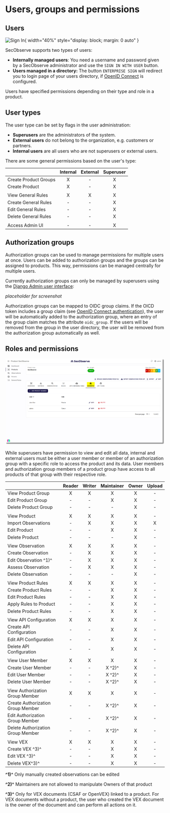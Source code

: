 # Users, groups and permissions

## Users

![Sign In](../assets/images/screenshot_sign_in.png){ width="40%" style="display: block; margin: 0 auto" }

SecObserve supports two types of users:

* **Internally managed users**: You need a username and password given by a SecObserve administrator and use the `SIGN IN WITH USER` button.
* **Users managed in a directory:** The button `ENTERPRISE SIGN` will redirect you to login page of your users directory, if [OpenID Connect](../integrations/oidc_authentication.md) is configured.

Users have specified permissions depending on their type and role in a product.

## User types

The user type can be set by flags in the user administration:

* **Superusers** are the administrators of the system.
* **External users** do not belong to the organization, e.g. customers or partners.
* **Internal users** are all users who are not superusers or external users.

There are some general permissions based on the user's type:

|                       | Internal | External | Superuser |
|-----------------------|:--------:|:--------:|:---------:|
| Create Product Groups | X        | -        | X         |
| Create Product        | X        | -        | X         |
|                       |          |          |           |
| View General Rules    | X        | X        | X         |
| Create General Rules  | -        | -        | X         |
| Edit General Rules    | -        | -        | X         |
| Delete General Rules  | -        | -        | X         |
|                       |          |          |           |
| Access Admin UI       | -        | -        | X         |


## Authorization groups

Authorization groups can be used to manage permissions for multiple users at once. Users can be added to authorization groups and the groups can be assigned to products. This way, permissions can be managed centrally for multiple users.

Currently authorization groups can only be managed by superusers using the [Django Admin user interface](../getting_started/configuration.md#admin-user-interface):

*placeholder for screenshot*

Authorization groups can be mapped to OIDC group claims. If the OICD token includes a group claim (see [OpenID Connect authentication](../integrations/oidc_authentication.md)), the user will be automatically added to the authorization group, where an entry of the group claim matches the attribute `oidc_group`. If the users will be removed from the group in the user directory, the user will be removed from the authorization group automatically as well.


## Roles and permissions

![Product Members](../assets/images/screenshot_product_members.png)

While superusers have permission to view and edit all data, internal and external users must be either a user member or member of an authorization group with a specific role to access the product and its data. User members and authorization group members of a product group have access to all products of that group with their respective role.

|                          | Reader | Writer | Maintainer | Owner | Upload |
|--------------------------|:------:|:------:|:----------:|:-----:|:------:|
| View Product Group       | X      | X      | X          | X     | -      |
| Edit Product Group       | -      | -      | X          | X     | -      |
| Delete Product Group     | -      | -      | -          | X     | -      |
|                          |        |        |            |       |        |
| View Product             | X      | X      | X          | X     | -      |
| Import Observations      | -      | X      | X          | X     | X      |
| Edit Product             | -      | -      | X          | X     | -      |
| Delete Product           | -      | -      | -          | X     | -      |
|                          |        |        |            |       |        |
| View Observation         | X      | X      | X          | X     | -      |
| Create Observation       | -      | X      | X          | X     | -      |
| Edit Observation ^1)^    | -      | X      | X          | X     | -      |
| Assess Observation       | -      | X      | X          | X     | -      |
| Delete Observation       | -      | -      | -          | X     | -      |
|                          |        |        |            |       |        |
| View Product Rules       | X      | X      | X          | X     | -      |
| Create Product Rules     | -      | -      | X          | X     | -      |
| Edit Product Rules       | -      | -      | X          | X     | -      |
| Apply Rules to Product   | -      | -      | X          | X     | -      |
| Delete Product Rules     | -      | -      | X          | X     | -      |
|                          |        |        |            |       |        |
| View API Configuration   | X      | X      | X          | X     | -      |
| Create API Configuration | -      | -      | X          | X     | -      |
| Edit API Configuration   | -      | -      | X          | X     | -      |
| Delete API Configuration | -      | -      | X          | X     | -      |
|                          |        |        |            |       |        |
| View User Member         | X      | X      | X          | X     | -      |
| Create User Member       | -      | -      | X ^2)^     | X     | -      |
| Edit User Member         | -      | -      | X ^2)^     | X     | -      |
| Delete User Member       | -      | -      | X ^2)^     | X     | -      |
|                          |        |        |            |       |        |
| View Authorization Group Member   | X      | X      | X          | X     | -      |
| Create Authorization Group Member | -      | -      | X ^2)^     | X     | -      |
| Edit Authorization Group Member   | -      | -      | X ^2)^     | X     | -      |
| Delete Authorization Group Member | -      | -      | X ^2)^     | X     | -      |
|                          |        |        |            |       |        |
| View VEX                 | X      | X      | X          | X     | -      |
| Create VEX ^3)^          | -      | -      | X          | X     | -      |
| Edit VEX ^3)^            | -      | -      | X          | X     | -      |
| Delete VEX^3)^           | -      | -      | X          | X     | -      |

**^1)^** Only manually created observations can be edited

**^2)^** Maintainers are not allowed to manipulate Owners of that product

**^3)^** Only for VEX documents (CSAF or OpenVEX) linked to a product. For VEX documents without a product, the user who created the VEX document is the owner of the document and can perform all actions on it.
